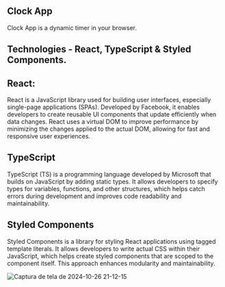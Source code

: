 ## Clock App

Clock App is a dynamic timer in your browser.

## Technologies - React, TypeScript & Styled Components.

## React:

React is a JavaScript library used for building user interfaces, especially single-page applications (SPAs). Developed by Facebook, it enables developers to create reusable UI components that update efficiently when data changes. React uses a virtual DOM to improve performance by minimizing the changes applied to the actual DOM, allowing for fast and responsive user experiences.

## TypeScript

TypeScript (TS) is a programming language developed by Microsoft that builds on JavaScript by adding static types. It allows developers to specify types for variables, functions, and other structures, which helps catch errors during development and improves code readability and maintainability.

## Styled Components

Styled Components is a library for styling React applications using tagged template literals. It allows developers to write actual CSS within their JavaScript, which helps create styled components that are scoped to the component itself. This approach enhances modularity and maintainability.

![Captura de tela de 2024-10-26 21-12-15](https://github.com/user-attachments/assets/511aa550-c6ba-468a-90af-8932b81cd867)